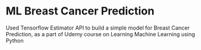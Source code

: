 # ML Breast Cancer Prediction
Used Tensorflow Estimator API to build a simple model for Breast Cancer Prediction, as a part of Udemy course on Learning Machine Learning using Python
